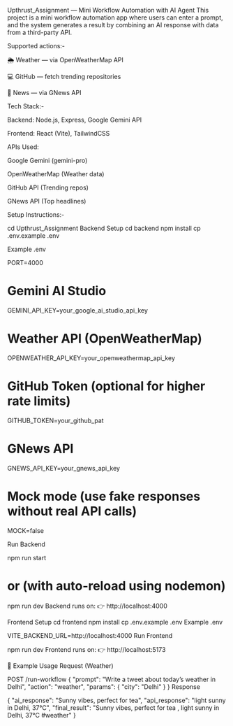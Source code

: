 Upthrust_Assignment — Mini Workflow Automation with AI Agent
This project is a mini workflow automation app where users can enter a prompt, and the system generates a result by combining an AI response with data from a third-party API.

Supported actions:-

🌦 Weather — via OpenWeatherMap API

💻 GitHub — fetch trending repositories

📰 News — via GNews API

Tech Stack:-

Backend: Node.js, Express, Google Gemini API

Frontend: React (Vite), TailwindCSS

APIs Used:

Google Gemini (gemini-pro)

OpenWeatherMap (Weather data)

GitHub API (Trending repos)

GNews API (Top headlines)

Setup Instructions:-

cd Upthrust_Assignment
Backend Setup
cd backend
npm install
cp .env.example .env

Example .env

PORT=4000

# Gemini AI Studio
GEMINI_API_KEY=your_google_ai_studio_api_key

# Weather API (OpenWeatherMap)
OPENWEATHER_API_KEY=your_openweathermap_api_key

# GitHub Token (optional for higher rate limits)
GITHUB_TOKEN=your_github_pat

# GNews API
GNEWS_API_KEY=your_gnews_api_key

# Mock mode (use fake responses without real API calls)
MOCK=false


Run Backend

npm run start
# or (with auto-reload using nodemon)
npm run dev
Backend runs on: 👉 http://localhost:4000

Frontend Setup
cd frontend
npm install
cp .env.example .env
Example .env

VITE_BACKEND_URL=http://localhost:4000
Run Frontend

npm run dev
Frontend runs on: 👉 http://localhost:5173

🚀 Example Usage
Request (Weather)

POST /run-workflow
{
  "prompt": "Write a tweet about today’s weather in Delhi",
  "action": "weather",
  "params": { "city": "Delhi" }
}
Response

{
  "ai_response": "Sunny vibes, perfect for tea",
  "api_response": "light sunny in Delhi, 37°C",
  "final_result": "Sunny vibes, perfect for tea , light sunny in Delhi, 37°C #weather"
}
